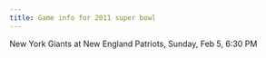 ```yaml
---
title: Game info for 2011 super bowl
---
```

New York Giants at New England Patriots, Sunday, Feb 5, 6:30 PM

